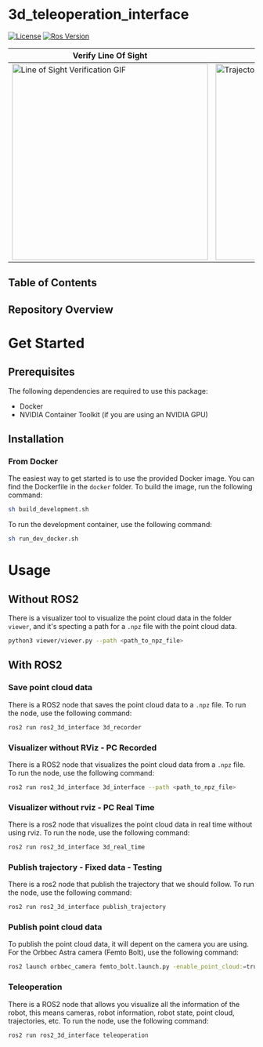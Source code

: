 # 3d_teleoperation_interface

[![License](https://img.shields.io/badge/License-BSD%203--Clause-blue.svg)](
https://opensource.org/licenses/BSD-3-Clause)
[![Ros Version](https://img.shields.io/badge/ROS2-Humble-green)](
https://docs.ros.org/en/humble/index.html)


| Verify Line Of Sight                                  | 3D Visualizer of the trajectory                     |
|-------------------------------------------------------|-----------------------------------------------------|
| <img src="https://github.com/hucebot/3d_teleoperation_interface/blob/dev/images/line_of_sight.gif" alt="Line of Sight Verification GIF" width="400"> | <img src="https://github.com/hucebot/3d_teleoperation_interface/blob/dev/images/trajectory_visualization.gif" alt="Trajectory Visualization GIF" width="400"> |


## Table of Contents

## Repository Overview

# Get Started

## Prerequisites

The following dependencies are required to use this package:
- Docker
- NVIDIA Container Toolkit (if you are using an NVIDIA GPU)

## Installation

### From Docker
The easiest way to get started is to use the provided Docker image. You can find the Dockerfile in the `docker` folder. To build the image, run the following command:

```bash
sh build_development.sh
```

To run the development container, use the following command:

```bash
sh run_dev_docker.sh
```

# Usage

## Without ROS2

There is a visualizer tool to visualize the point cloud data in the folder `viewer`, and it's specting a path for a `.npz` file with the point cloud data.

```bash
python3 viewer/viewer.py --path <path_to_npz_file>
```

## With ROS2

### Save point cloud data
There is a ROS2 node that saves the point cloud data to a `.npz` file. To run the node, use the following command:

```bash
ros2 run ros2_3d_interface 3d_recorder
```

### Visualizer without RViz - PC Recorded
There is a ROS2 node that visualizes the point cloud data from a `.npz` file. To run the node, use the following command:

```bash
ros2 run ros2_3d_interface 3d_interface --path <path_to_npz_file>
```

### Visualizer without rviz - PC Real Time
There is a ros2 node that visualizes the point cloud data in real time without using rviz. To run the node, use the following command:

```bash
ros2 run ros2_3d_interface 3d_real_time
```

### Publish trajectory - Fixed data - Testing
There is a ros2 node that publish the trajectory that we should follow. To run the node, use the following command:

```bash
ros2 run ros2_3d_interface publish_trajectory
```

### Publish point cloud data
To publish the point cloud data, it will depent on the camera you are using. For the Orbbec Astra camera (Femto Bolt), use the following command:

```bash
ros2 launch orbbec_camera femto_bolt.launch.py -enable_point_cloud:=true enable_colored_point_cloud:=true
```

### Teleoperation
There is a ROS2 node that allows you visualize all the information of the robot, this means cameras, robot information, robot state, point cloud, trajectories, etc. To run the node, use the following command:
```bash
ros2 run ros2_3d_interface teleoperation
```